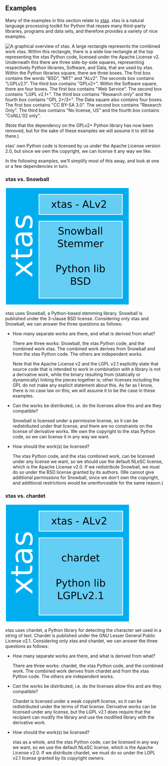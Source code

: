 ## Examples

Many of the examples in this section relate to [xtas](http://xtas.net). xtas is a natural language processing toolkit for Python that reuses many third-party libraries, programs and data sets, and therefore provides a variety of nice examples.

![A graphical overview of xtas. A large rectangle represents the combined work xtas. Within this rectangle, there is a wide low rectangle at the top representing the xtas Python code, licensed under the Apache License v2. Underneath this there are three side-by-side squares, representing respectively Python libraries, Software, and Data, that are used by xtas. Within the Python libraries square, there are three boxes. The first box contains the words "BSD", "MIT" and "ALv2". The seconds box contains "LGPLv2.1". The third box contains "GPLv2+". Within the Software square, there are four boxes. The first box contains "Web Service". The second box contains "LGPL v2.1+". The third box contains "Research only" and the fourth box contains "GPL 2+/3+". The Data square also contains four boxes. The first box contains "CC BY-SA 3.0". The second box contains "Research Only". The third box contains "No license, US" and the fourth box contains "CoNLL'02 only".](xtas_overview_96.svg.png)

(Note that the dependency on the GPLv2+ Python library has now been removed, but for the sake of these examples we will assume it to still be there.)

xtas' own Python code is licensed by us under the Apache License version 2.0, but since we own the copyright, we can license it any way we like.

In the following examples, we'll simplify most of this away, and look at one or a few dependencies in turn.


### xtas vs. Snowball

![An illustration of the xtas vs. Snowball example. A large rectangle represents the combined work xtas. Within this rectangle, there is a wide low rectangle at the top representing the xtas Python code, licensed under the Apache License v2. Below that is a square containing the words "Snowball Stemmer" and "Python lib BSD".](xtas_snowball_96.svg.png)

xtas uses Snowball, a Python-based stemming library. Snowball is published under the 3-clause BSD license. Considering only xtas and Snowball, we can answer the three questions as follows:

- How many separate works are there, and what is derived from what?

  There are three works: Snowball, the xtas Python code, and the combined work xtas. The combined work derives from Snowball and from the xtas Python code. The others are independent works.

  Note that the Apache License v2 and the LGPL v2.1 explicitly state that source code that is intended to work in combination with a library is not a derivative work, while the binary resulting from (statically or dynamically) linking the pieces together is; other licenses including the GPL do not make any explicit statement about this. As far as I know, there is no case law on this; we will assume it to be the case in these examples.

- Can the works be distributed, i.e. do the licenses allow this and are they compatible?

  Snowball is licensed under a permissive license, so it can be redistributed under that license, and there are no constraints on the license of derivative works. We own the copyright to the xtas Python code, so we can license it in any way we want.

- How should the work(s) be licensed?

  The xtas Python code, and the xtas combined work, can be licensed under any license we want, so we should use the default NLeSC license, which is the Apache License v2.0. If we redistribute Snowball, we must do so under the BSD license granted by its authors. (We cannot give additional permissions for Snowball, since we don't own the copyright, and additional restrictions would be unenforceable for the same reason.)


### xtas vs. chardet

![An illustration of the xtas vs. chardet example. A large rectangle represents the combined work xtas. Within this rectangle, there is a wide low rectangle at the top representing the xtas Python code, licensed under the Apache License v2. Below that is a square containing the words "chardet" and "Python lib LGPLv2.1".](xtas_chardet_96.svg.png)

xtas uses chardet, a Python library for detecting the character set used in a string of text. Chardet is published under the GNU Lesser General Public License v2.1. Considering only xtas and chardet, we can answer the three questions as follows:

- How many separate works are there, and what is derived from what?

  There are three works: chardet, the xtas Python code, and the combined work. The combined work derives from chardet and from the xtas Python code. The others are independent works.

- Can the works be distributed, i.e. do the licenses allow this and are they compatible?

  Chardet is licensed under a weak copyleft license, so it can be redistributed under the terms of that license. Derivative works can be licensed under any license, but the LGPL v2.1 does require that the recipient can modify the library and use the modified library with the derivative work.

- How should the work(s) be licensed?

  xtas as a whole, and the xtas Python code, can be licensed in any way we want, so we use the default NLeSC license, which is the Apache License v2.0. If we distribute chardet, we must do so under the LGPL v2.1 license granted by its copyright owners.


